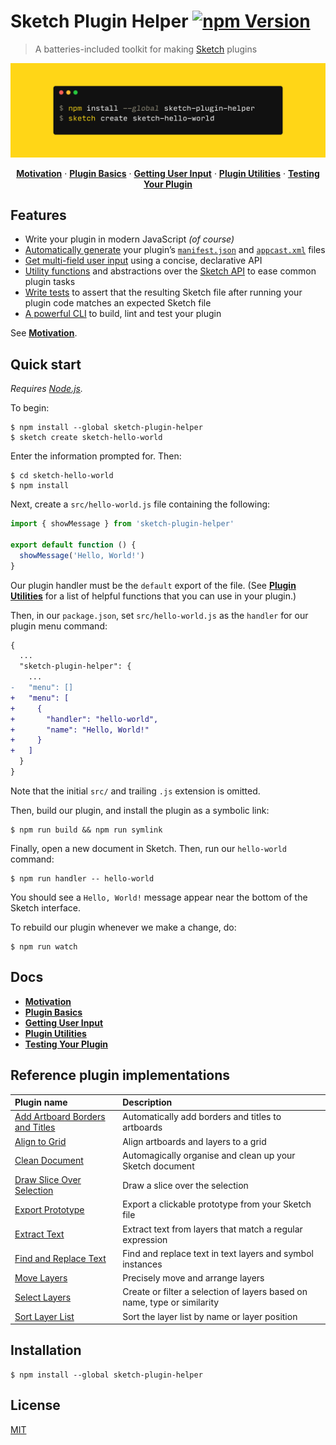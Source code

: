 # Sketch Plugin Helper [![npm Version](https://badgen.net/npm/v/sketch-plugin-helper)](https://www.npmjs.org/package/sketch-plugin-helper)

> A batteries-included toolkit for making [Sketch](https://www.sketch.com/) plugins

[![Sketch Plugin Helper](/media/header.png)](#quick-start)

<div align="center">

[**Motivation**](docs/1-motivation.md#readme) · [**Plugin Basics**](docs/2-plugin-basics.md#readme) · [**Getting User Input**](docs/3-getting-user-input.md#readme) · [**Plugin Utilities**](docs/4-plugin-utilities.md#readme) · [**Testing Your Plugin**](docs/5-testing-your-plugin.md#readme)

</div>

## Features

- Write your plugin in modern JavaScript *(of course)*
- [Automatically generate](docs/2-plugin-basics.md#readme) your plugin’s [`manifest.json`](https://developer.sketch.com/plugins/plugin-manifest) and [`appcast.xml`](https://developer.sketch.com/plugins/update-a-plugin) files
- [Get multi-field user input](docs/3-getting-user-input.md#readme) using a concise, declarative API
- [Utility functions](docs/4-plugin-utilities.md#readme) and abstractions over the [Sketch API](https://github.com/BohemianCoding/SketchAPI) to ease common plugin tasks
- [Write tests](docs/5-testing-your-plugin.md#readme) to assert that the resulting Sketch file after running your plugin code matches an expected Sketch file
- [A powerful CLI](docs/2-plugin-basics.md#cli) to build, lint and test your plugin

See [**Motivation**](docs/1-motivation.md#readme).

## Quick start

*Requires [Node.js](https://nodejs.org/).*

To begin:

```
$ npm install --global sketch-plugin-helper
$ sketch create sketch-hello-world
```

Enter the information prompted for. Then:

```
$ cd sketch-hello-world
$ npm install
```

Next, create a `src/hello-world.js` file containing the following:

```js
import { showMessage } from 'sketch-plugin-helper'

export default function () {
  showMessage('Hello, World!')
}
```

Our plugin handler must be the `default` export of the file. (See [**Plugin Utilities**](docs/4-plugin-utilities.md#readme) for a list of helpful functions that you can use in your plugin.)

Then, in our `package.json`, set `src/hello-world.js` as the `handler` for our plugin menu command:

```diff
{
  ...
  "sketch-plugin-helper": {
    ...
-   "menu": []
+   "menu": [
+     {
+       "handler": "hello-world",
+       "name": "Hello, World!"
+     }
+   ]
  }
}
```

Note that the initial `src/` and trailing `.js` extension is omitted.

Then, build our plugin, and install the plugin as a symbolic link:

```
$ npm run build && npm run symlink
```

Finally, open a new document in Sketch. Then, run our `hello-world` command:

```
$ npm run handler -- hello-world
```

You should see a `Hello, World!` message appear near the bottom of the Sketch interface.

To rebuild our plugin whenever we make a change, do:

```
$ npm run watch
```

## Docs

- [**Motivation**](docs/1-motivation.md#readme)
- [**Plugin Basics**](docs/2-plugin-basics.md#readme)
- [**Getting User Input**](docs/3-getting-user-input.md#readme)
- [**Plugin Utilities**](docs/4-plugin-utilities.md#readme)
- [**Testing Your Plugin**](docs/5-testing-your-plugin.md#readme)

## Reference plugin implementations

Plugin name | Description
:-|:-
[Add Artboard Borders and Titles](https://github.com/yuanqing/sketch-add-artboard-borders-and-titles) | Automatically add borders and titles to artboards
[Align to Grid](https://github.com/yuanqing/sketch-align-to-grid) | Align artboards and layers to a grid
[Clean Document](https://github.com/yuanqing/sketch-clean-document) | Automagically organise and clean up your Sketch document
[Draw Slice Over Selection](https://github.com/yuanqing/sketch-draw-slice-over-selection) | Draw a slice over the selection
[Export Prototype](https://github.com/yuanqing/sketch-export-prototype) | Export a clickable prototype from your Sketch file
[Extract Text](https://github.com/yuanqing/sketch-extract-text) | Extract text from layers that match a regular expression
[Find and Replace Text](https://github.com/yuanqing/sketch-find-and-replace-text) | Find and replace text in text layers and symbol instances
[Move Layers](https://github.com/yuanqing/sketch-move-layers) | Precisely move and arrange layers
[Select Layers](https://github.com/yuanqing/sketch-select-layers) | Create or filter a selection of layers based on name, type or similarity
[Sort Layer List](https://github.com/yuanqing/sketch-sort-layer-list) | Sort the layer list by name or layer position

## Installation

```
$ npm install --global sketch-plugin-helper
```

## License

[MIT](LICENSE.md)
